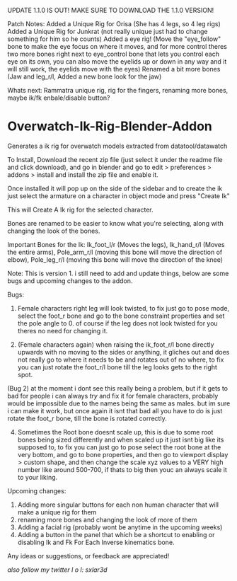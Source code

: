 UPDATE 1.1.0 IS OUT! MAKE SURE TO DOWNLOAD THE 1.1.0 VERSION!

Patch Notes:
Added a Unique Rig for Orisa (She has 4 legs, so 4 leg rigs)
Added a Unique Rig for Junkrat (not really unique just had to change something for him so he counts)
Added a eye rig! (Move the "eye_follow" bone to make the eye focus on where it moves, and for more control theres two more bones right next to eye_control bone that lets you control each eye on its own, you can also move the eyelids up or down in any way and it will still work, the eyelids move with the eyes)
Renamed a bit more bones (Jaw and leg_r/l, Added a new bone look for the jaw)

Whats next: Rammatra unique rig, rig for the fingers, renaming more bones, maybe ik/fk enbale/disable button?

# Overwatch-Ik-Rig-Blender-Addon
Generates a ik rig for overwatch models extracted from datatool/datawatch 

To Install, Download the recent zip file (just select it under the readme file and click download), and go in blender and go to edit > preferences > addons > install and install the zip file and enable it.

Once installed it will pop up on the side of the sidebar and to create the ik just select the armature on a character in object mode and press "Create Ik"

This will Create A Ik rig for the selected character.

Bones are renamed to be easier to know what you're selecting, along with changing the look of the bones.

Important Bones for the Ik: Ik_foot_l/r (Moves the legs), Ik_hand_r/l (Moves the entire arms), Pole_arm_r/l (moving this bone will move the direction of elbow), Pole_leg_r/l (moving this bone will move the direction of the knee)

Note: This is version 1. i still need to add and update things, below are some bugs and upcoming changes to the addon.

Bugs: 
1. Female characters right leg will look twisted, to fix just go to pose mode, select the foot_r bone and go to the bone constraint properties and set the pole angle to 0. of course if the leg does not look twisted for you theres no need for changing it.

2. (Female characters again) when raising the ik_foot_r/l bone directly upwards with no moving to the sides or anything, it gliches out and does not really go to where it needs to be and rotates out of no where, to fix you can just rotate the foot_r/l bone till the leg looks gets to the right spot.

(Bug 2) at the moment i dont see this really being a problem, but if it gets to bad for people i can always *try* and fix it for female characters, probably would be impossible due to the names being the same as males. but im sure i can make it work, but once again it isnt that bad all you have to do is just rotate the foot_r bone, till the bone is rotated correctly. 

4. Sometimes the Root bone doesnt scale up, this is due to some root bones being sized differently and when scaled up it just isnt big like its supposed to, to fix you can just go to pose select the root bone at the very bottom, and go to bone properties, and then go to viewport display > custom shape, and then change the scale xyz values to a VERY high number like around 500-700, if thats to big then youc an always scale it to your liking.

Upcoming changes:
1. Adding more singular buttons for each non human character that will make a unique rig for them
2. renaming more bones and changing the look of more of them 
3. Adding a facial rig (probably wont be anytime in the upcoming weeks)
4. Adding a button in the panel that which be a shortcut to enabling or disabling Ik and Fk For Each Inverse kinematics bone.

Any ideas or suggestions, or feedback are appreciated!

*also follow my twitter l o l: sxlar3d*
